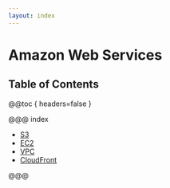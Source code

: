 ```yaml
---
layout: index
---
```

# Amazon Web Services

## Table of Contents

@@toc { headers=false }

@@@ index

- [S3](s3.md)
- [EC2](ec2.md)
- [VPC](vpc.md)
- [CloudFront](cloudfront.md)

@@@
